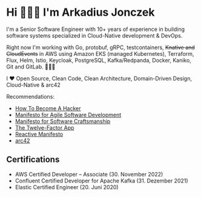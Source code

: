 # Hi 🙋🏻‍♂️ I'm Arkadius Jonczek

I'm a Senior Software Engineer with 10+ years of experience in building software systems specialized in Cloud-Native development & DevOps.

Right now I'm working with Go, protobuf, gRPC, testcontainers, ~~Knative and CloudEvents~~ in AWS using Amazon EKS (managed Kubernetes), Terraform, Flux, Helm, Istio, Keycloak, PostgreSQL, Kafka/Redpanda, Docker, Kaniko, Git and GitLab. 👨🏻‍💻

I ❤️ Open Source, Clean Code, Clean Architecture, Domain-Driven Design, Cloud-Native & arc42

Recommendations:

- [How To Become A Hacker](http://catb.org/~esr/faqs/hacker-howto.html)
- [Manifesto for Agile Software Development](https://agilemanifesto.org/)
- [Manifesto for Software Craftsmanship](https://manifesto.softwarecraftsmanship.org/)
- [The Twelve-Factor App](https://12factor.net/)
- [Reactive Manifesto](https://www.reactivemanifesto.org/)
- [arc42](https://arc42.org/overview)

## Certifications

- AWS Certified Developer – Associate (30. November 2022)
- Confluent Certified Developer for Apache Kafka (31. Dezember 2021)
- Elastic Certified Engineer (20. Juni 2020)

<!--
**arkadiusjonczek/arkadiusjonczek** is a ✨ _special_ ✨ repository because its `README.md` (this file) appears on your GitHub profile.

Here are some ideas to get you started:

- 🔭 I’m currently working on ...
- 🌱 I’m currently learning ...
- 👯 I’m looking to collaborate on ...
- 🤔 I’m looking for help with ...
- 💬 Ask me about ...
- 📫 How to reach me: ...
- 😄 Pronouns: ...
- ⚡ Fun fact: ...
-->
